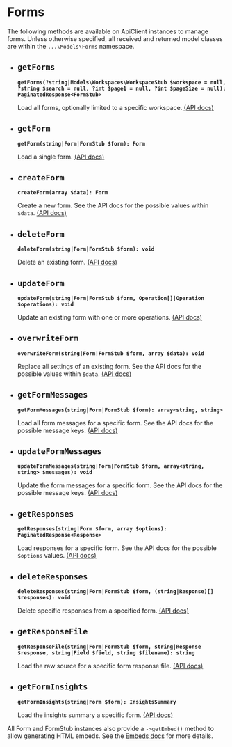 # Forms

The following methods are available on ApiClient instances to manage forms. Unless otherwise specified, all received and returned model classes are within the `...\Models\Forms` namespace.

- ## `getForms`

  **`getForms(?string|Models\Workspaces\WorkspaceStub $workspace = null, ?string $search = null, ?int $page1 = null, ?int $pageSize = null): PaginatedResponse<FormStub>`**

  Load all forms, optionally limited to a specific workspace. [(API docs)](https://developer.typeform.com/create/reference/retrieve-forms/)

- ## `getForm`

  **`getForm(string|Form|FormStub $form): Form`**

  Load a single form. [(API docs)](https://developer.typeform.com/create/reference/retrieve-form/)

- ## `createForm`

  **`createForm(array $data): Form`**

  Create a new form. See the API docs for the possible values within `$data`. [(API docs)](https://developer.typeform.com/create/reference/create-form/)

- ## `deleteForm`

  **`deleteForm(string|Form|FormStub $form): void`**

  Delete an existing form. [(API docs)](https://developer.typeform.com/create/reference/delete-form/)

- ## `updateForm`

  **`updateForm(string|Form|FormStub $form, Operation[]|Operation $operations): void`**

  Update an existing form with one or more operations. [(API docs)](https://developer.typeform.com/create/reference/update-form-patch/)

- ## `overwriteForm`

  **`overwriteForm(string|Form|FormStub $form, array $data): void`**

  Replace all settings of an existing form. See the API docs for the possible values within `$data`. [(API docs)](https://developer.typeform.com/create/reference/update-form/)

- ## `getFormMessages`

  **`getFormMessages(string|Form|FormStub $form): array<string, string>`**

  Load all form messages for a specific form. See the API docs for the possible message keys. [(API docs)](https://developer.typeform.com/create/reference/retrieve-custom-form-messages/)

- ## `updateFormMessages`

  **`updateFormMessages(string|Form|FormStub $form, array<string, string> $messages): void`**

  Update the form messages for a specific form. See the API docs for the possible message keys. [(API docs)](https://developer.typeform.com/create/reference/update-custom-messages/)

- ## `getResponses`

  **`getResponses(string|Form $form, array $options): PaginatedResponse<Response>`**

  Load responses for a specific form. See the API docs for the possible `$options` values. [(API docs)](https://developer.typeform.com/responses/reference/retrieve-responses/)

- ## `deleteResponses`

  **`deleteResponses(string|Form|FormStub $form, (string|Response)[] $responses): void`**

  Delete specific responses from a specified form. [(API docs)](https://developer.typeform.com/responses/reference/delete-responses/)

- ## `getResponseFile`

  **`getResponseFile(string|Form|FormStub $form, string|Response $response, string|Field $field, string $filename): string`**

  Load the raw source for a specific form response file. [(API docs)](https://developer.typeform.com/responses/reference/retrieve-response-file/)

- ## `getFormInsights`

  **`getFormInsights(string|Form $form): InsightsSummary`**

  Load the insights summary a specific form. [(API docs)](https://developer.typeform.com/responses/reference/retrieve-form-insights/)

All Form and FormStub instances also provide a `->getEmbed()` method to allow generating HTML embeds. See the [Embeds docs](Embeds.md) for more details.
